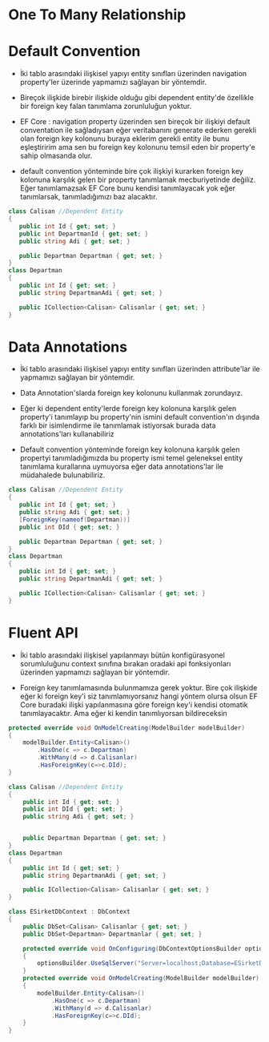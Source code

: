 # One To Many Relationship
# Default Convention
- İki tablo arasındaki ilişkisel yapıyı entity sınıfları üzerinden navigation property'ler üzerinde yapmamızı sağlayan bir yöntemdir.

- Bireçok ilişkide birebir ilişkide olduğu gibi dependent entity'de özellikle bir foreign key falan tanımlama zorunluluğun yoktur.

- EF Core : navigation property üzerinden sen bireçok bir ilişkiyi default conventation ile sağladıysan eğer veritabanını generate ederken gerekli olan foreign key kolonunu buraya eklerim gerekli entity ile bunu eşleştiririm ama sen bu foreign key kolonunu temsil eden bir property'e sahip olmasanda olur.

- default convention yönteminde bire çok ilişkiyi kurarken foreign key kolonuna karşılık gelen bir property tanımlamak mecburiyetinde değiliz. Eğer tanımlamazsak EF Core bunu kendisi tanımlayacak yok eğer tanımlarsak, tanımladığımızı baz alacaktır.

```C#
class Calisan //Dependent Entity
{
   public int Id { get; set; }
   public int DepartmanId { get; set; }
   public string Adi { get; set; }

   public Departman Departman { get; set; }
}
class Departman
{
   public int Id { get; set; }
   public string DepartmanAdi { get; set; }

   public ICollection<Calisan> Calisanlar { get; set; }
}
```

# Data Annotations
- İki tablo arasındaki ilişkisel yapıyı entity sınıfları üzerinden attribute'lar ile yapmamızı sağlayan bir yöntemdir.

- Data Annotation'slarda foreign key kolonunu kullanmak zorundayız.

- Eğer ki dependent entity'lerde foreign key kolonuna karşılık gelen property'i tanımlayıp bu property'nin ismini default convention'ın dışında farklı bir isimlendirme ile tanımlamak istiyorsak burada data annotations'ları kullanabiliriz 

- Default convention yönteminde foreign key kolonuna karşılık gelen propertyi tanımladığımızda bu property ismi temel geleneksel entity tanımlama kurallarına uymuyorsa eğer data annotations'lar ile müdahalede bulunabiliriz.

```C#
class Calisan //Dependent Entity
{
   public int Id { get; set; }
   public string Adi { get; set; }
   [ForeignKey(nameof(Departman))]
   public int DId { get; set; }

   public Departman Departman { get; set; }
}
class Departman
{
   public int Id { get; set; }
   public string DepartmanAdi { get; set; }

   public ICollection<Calisan> Calisanlar { get; set; }
}
```

# Fluent API
- İki tablo arasındaki ilişkisel yapılanmayı bütün konfigürasyonel sorumluluğunu context sınıfına bırakan oradaki api fonksiyonları üzerinden yapmamızı sağlayan bir yöntemdir.

- Foreign key tanımlamasında bulunmamıza gerek yoktur. Bire çok ilişkide eğer ki foreign key'i siz tanımlamıyorsanız hangi yöntem olursa olsun EF Core buradaki ilişki yapılanmasına göre foreign key'i kendisi otomatik tanımlayacaktır. Ama eğer ki kendin tanımlıyorsan bildireceksin

```C#
protected override void OnModelCreating(ModelBuilder modelBuilder)
{
    modelBuilder.Entity<Calisan>()
        .HasOne(c => c.Departman)
        .WithMany(d => d.Calisanlar)
        .HasForeignKey(c=>c.DId);
}
```
```C#
class Calisan //Dependent Entity
{
    public int Id { get; set; }
    public int DId { get; set; }
    public string Adi { get; set; }


    public Departman Departman { get; set; }
}
class Departman
{
    public int Id { get; set; }
    public string DepartmanAdi { get; set; }

    public ICollection<Calisan> Calisanlar { get; set; }
}

class ESirketDbContext : DbContext
{
    public DbSet<Calisan> Calisanlar { get; set; }
    public DbSet<Departman> Departmanlar { get; set; }

    protected override void OnConfiguring(DbContextOptionsBuilder optionsBuilder)
    {
        optionsBuilder.UseSqlServer("Server=localhost;Database=ESirketDB;Trusted_Connection=true;");
    }
    protected override void OnModelCreating(ModelBuilder modelBuilder)
    {
        modelBuilder.Entity<Calisan>()
            .HasOne(c => c.Departman)
            .WithMany(d => d.Calisanlar)
            .HasForeignKey(c=>c.DId);
    }
}
```